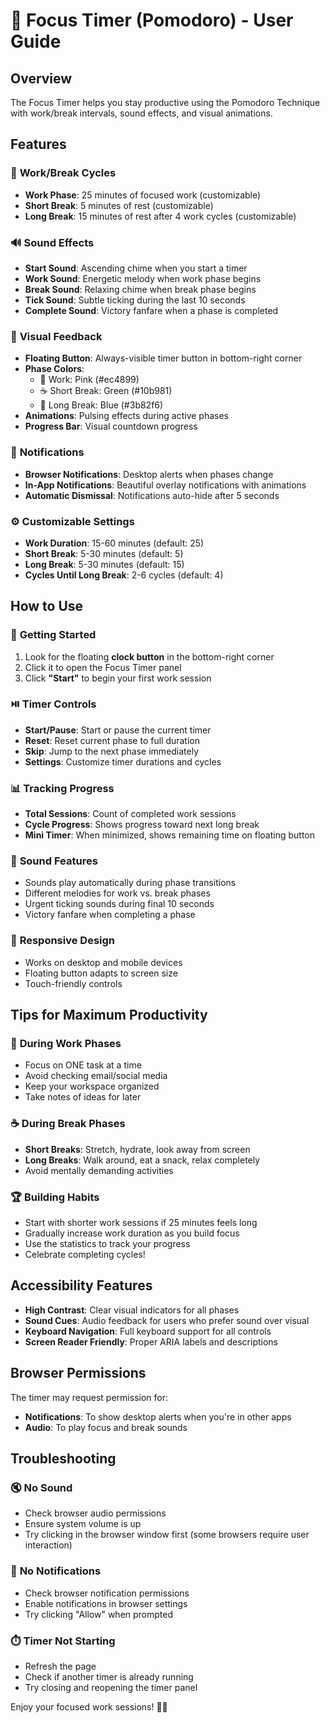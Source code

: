 # 🍅 Focus Timer (Pomodoro) - User Guide

## Overview
The Focus Timer helps you stay productive using the Pomodoro Technique with work/break intervals, sound effects, and visual animations.

## Features

### 🎯 **Work/Break Cycles**
- **Work Phase**: 25 minutes of focused work (customizable)
- **Short Break**: 5 minutes of rest (customizable) 
- **Long Break**: 15 minutes of rest after 4 work cycles (customizable)

### 🔊 **Sound Effects**
- **Start Sound**: Ascending chime when you start a timer
- **Work Sound**: Energetic melody when work phase begins
- **Break Sound**: Relaxing chime when break phase begins
- **Tick Sound**: Subtle ticking during the last 10 seconds
- **Complete Sound**: Victory fanfare when a phase is completed

### 🎨 **Visual Feedback**
- **Floating Button**: Always-visible timer button in bottom-right corner
- **Phase Colors**: 
  - 🍅 Work: Pink (#ec4899)
  - ☕ Short Break: Green (#10b981)
  - 🌴 Long Break: Blue (#3b82f6)
- **Animations**: Pulsing effects during active phases
- **Progress Bar**: Visual countdown progress

### 🔔 **Notifications**
- **Browser Notifications**: Desktop alerts when phases change
- **In-App Notifications**: Beautiful overlay notifications with animations
- **Automatic Dismissal**: Notifications auto-hide after 5 seconds

### ⚙️ **Customizable Settings**
- **Work Duration**: 15-60 minutes (default: 25)
- **Short Break**: 5-30 minutes (default: 5)  
- **Long Break**: 5-30 minutes (default: 15)
- **Cycles Until Long Break**: 2-6 cycles (default: 4)

## How to Use

### 🚀 **Getting Started**
1. Look for the floating **clock button** in the bottom-right corner
2. Click it to open the Focus Timer panel
3. Click **"Start"** to begin your first work session

### ⏯️ **Timer Controls**
- **Start/Pause**: Start or pause the current timer
- **Reset**: Reset current phase to full duration
- **Skip**: Jump to the next phase immediately
- **Settings**: Customize timer durations and cycles

### 📊 **Tracking Progress**
- **Total Sessions**: Count of completed work sessions
- **Cycle Progress**: Shows progress toward next long break
- **Mini Timer**: When minimized, shows remaining time on floating button

### 🎵 **Sound Features**
- Sounds play automatically during phase transitions
- Different melodies for work vs. break phases
- Urgent ticking sounds during final 10 seconds
- Victory fanfare when completing a phase

### 📱 **Responsive Design**
- Works on desktop and mobile devices
- Floating button adapts to screen size
- Touch-friendly controls

## Tips for Maximum Productivity

### 🎯 **During Work Phases**
- Focus on ONE task at a time
- Avoid checking email/social media
- Keep your workspace organized
- Take notes of ideas for later

### ☕ **During Break Phases**
- **Short Breaks**: Stretch, hydrate, look away from screen
- **Long Breaks**: Walk around, eat a snack, relax completely
- Avoid mentally demanding activities

### 🏆 **Building Habits**
- Start with shorter work sessions if 25 minutes feels long
- Gradually increase work duration as you build focus
- Use the statistics to track your progress
- Celebrate completing cycles!

## Accessibility Features

- **High Contrast**: Clear visual indicators for all phases
- **Sound Cues**: Audio feedback for users who prefer sound over visual
- **Keyboard Navigation**: Full keyboard support for all controls
- **Screen Reader Friendly**: Proper ARIA labels and descriptions

## Browser Permissions

The timer may request permission for:
- **Notifications**: To show desktop alerts when you're in other apps
- **Audio**: To play focus and break sounds

## Troubleshooting

### 🔇 **No Sound**
- Check browser audio permissions
- Ensure system volume is up
- Try clicking in the browser window first (some browsers require user interaction)

### 🔔 **No Notifications**
- Check browser notification permissions
- Enable notifications in browser settings
- Try clicking "Allow" when prompted

### ⏱️ **Timer Not Starting**
- Refresh the page
- Check if another timer is already running
- Try closing and reopening the timer panel

Enjoy your focused work sessions! 🍅✨
